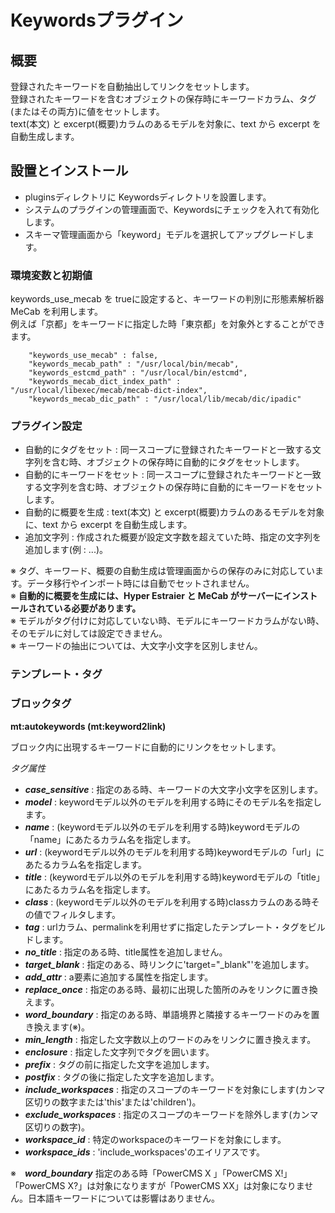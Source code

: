 # Keywordsプラグイン

## 概要

登録されたキーワードを自動抽出してリンクをセットします。  
登録されたキーワードを含むオブジェクトの保存時にキーワードカラム、タグ\(またはその両方\)に値をセットします。  
text\(本文\) と excerpt\(概要\)カラムのあるモデルを対象に、text から excerpt を自動生成します。

## 設置とインストール

- pluginsディレクトリに Keywordsディレクトリを設置します。
- システムのプラグインの管理画面で、Keywordsにチェックを入れて有効化します。
- スキーマ管理画面から「keyword」モデルを選択してアップグレードします。

### 環境変数と初期値

keywords\_use\_mecab を trueに設定すると、キーワードの判別に形態素解析器 MeCab を利用します。  
例えば「京都」をキーワードに指定した時「東京都」を対象外とすることができます。

        "keywords_use_mecab" : false,
        "keywords_mecab_path" : "/usr/local/bin/mecab",
        "keywords_estcmd_path" : "/usr/local/bin/estcmd",
        "keywords_mecab_dict_index_path" : "/usr/local/libexec/mecab/mecab-dict-index",
        "keywords_mecab_dic_path" : "/usr/local/lib/mecab/dic/ipadic"

### プラグイン設定

- 自動的にタグをセット : 同一スコープに登録されたキーワードと一致する文字列を含む時、オブジェクトの保存時に自動的にタグをセットします。
- 自動的にキーワードをセット : 同一スコープに登録されたキーワードと一致する文字列を含む時、オブジェクトの保存時に自動的にキーワードをセットします。
- 自動的に概要を生成 : text\(本文\) と excerpt\(概要\)カラムのあるモデルを対象に、text から excerpt を自動生成します。
- 追加文字列 : 作成された概要が設定文字数を超えていた時、指定の文字列を追加します\(例 : \.\.\.\)。

※ タグ、キーワード、概要の自動生成は管理画面からの保存のみに対応しています。データ移行やインポート時には自動でセットされません。  
※ <b>自動的に概要を生成には、Hyper Estraier と MeCab がサーバーにインストールされている必要があります。</b>  
※ モデルがタグ付けに対応していない時、モデルにキーワードカラムがない時、そのモデルに対しては設定できません。  
※ キーワードの抽出については、大文字小文字を区別しません。

### テンプレート・タグ

### ブロックタグ

<b>mt:autokeywords \(mt:keyword2link\)</b>

ブロック内に出現するキーワードに自動的にリンクをセットします。

<em>タグ属性</em>

- <b>*case\_sensitive*</b> : 指定のある時、キーワードの大文字小文字を区別します。
- <b>*model*</b> : keywordモデル以外のモデルを利用する時にそのモデル名を指定します。
- <b>*name*</b> : \(keywordモデル以外のモデルを利用する時\)keywordモデルの「name」にあたるカラム名を指定します。
- <b>*url*</b> : \(keywordモデル以外のモデルを利用する時\)keywordモデルの「url」にあたるカラム名を指定します。
- <b>*title*</b> : \(keywordモデル以外のモデルを利用する時\)keywordモデルの「title」にあたるカラム名を指定します。
- <b>*class*</b> : \(keywordモデル以外のモデルを利用する時\)classカラムのある時その値でフィルタします。
- <b>*tag*</b> : urlカラム、permalinkを利用せずに指定したテンプレート・タグをビルドします。
- <b>*no\_title*</b> : 指定のある時、title属性を追加しません。
- <b>*target\_blank*</b> : 指定のある、時リンクに'target=&quot;\_blank&quot;'を追加します。
- <b>*add\_attr*</b> : a要素に追加する属性を指定します。
- <b>*replace\_once*</b> : 指定のある時、最初に出現した箇所のみをリンクに置き換えます。
- <b>*word\_boundary*</b> : 指定のある時、単語境界と隣接するキーワードのみを置き換えます\(※\)。
- <b>*min\_length*</b> : 指定した文字数以上のワードのみをリンクに置き換えます。
- <b>*enclosure*</b> : 指定した文字列でタグを囲います。
- <b>*prefix*</b> : タグの前に指定した文字を追加します。
- <b>*postfix*</b> : タグの後に指定した文字を追加します。
- <b>*include\_workspaces*</b> : 指定のスコープのキーワードを対象にします\(カンマ区切りの数字または'this'または'children'\)。
- <b>*exclude\_workspaces*</b> : 指定のスコープのキーワードを除外します\(カンマ区切りの数字\)。
- <b>*workspace\_id*</b> : 特定のworkspaceのキーワードを対象にします。
- <b>*workspace\_ids*</b> : 'include\_workspaces'のエイリアスです。

※　<b>*word\_boundary*</b> 指定のある時「PowerCMS X 」「PowerCMS X!」「PowerCMS X?」は対象になりますが「PowerCMS XX」は対象になりません。日本語キーワードについては影響はありません。

